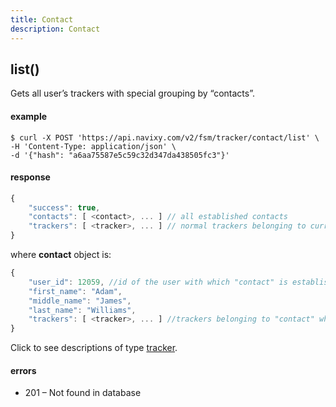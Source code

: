 ```yaml
---
title: Contact
description: Contact
---
```


## list()

Gets all user’s trackers with special grouping by “contacts”.

#### example

```abap
$ curl -X POST 'https://api.navixy.com/v2/fsm/tracker/contact/list' \
-H 'Content-Type: application/json' \ 
-d '{"hash": "a6aa75587e5c59c32d347da438505fc3"}'
```

#### response

```js
{
    "success": true,
    "contacts": [ <contact>, ... ] // all established contacts
    "trackers": [ <tracker>, ... ] // normal trackers belonging to current user
}
```
where **contact** object is:

```js
{
    "user_id": 12059, //id of the user with which "contact" is established
    "first_name": "Adam",
    "middle_name": "James",
    "last_name": "Williams",
    "trackers": [ <tracker>, ... ] //trackers belonging to "contact" which locations were shared with current user
}
```

Click to see descriptions of type [tracker](tracker.md#tracker-object-structure).

#### errors

* 201 – Not found in database
